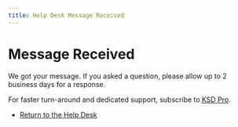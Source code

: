 ```yaml
---
title: Help Desk Message Received
---
```


# Message Received

We got your message. If you asked a question, please allow up to 2 business days for a response.

For faster turn-around and dedicated support, subscribe to [KSD Pro](https://koor.tech/pricing).

- [Return to the Help Desk](/support/help-desk)

